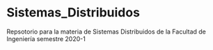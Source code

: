 # Sistemas_Distribuidos
Repsotorio para la materia de Sistemas Distribuidos de la Facultad de Ingeniería semestre 2020-1
